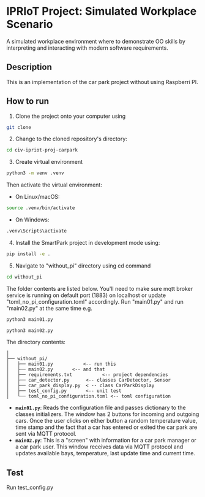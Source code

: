 # IPRIoT Project: Simulated Workplace Scenario

A simulated workplace environment where to demonstrate OO skills by interpreting and interacting with modern software requirements.

## Description

This is an implementation of the car park project without using Raspberri PI.


## How to run

1. Clone the project onto your computer using 
```bash
git clone
```
2. Change to the cloned repository's directory:
```bash
cd civ-ipriot-proj-carpark
```
3. Create virtual environment 
```bash
python3 -m venv .venv
```
Then activate the virtual environment:
- On Linux/macOS:
```bash
source .venv/bin/activate
```
- On Windows:
```bash
.venv\Scripts\activate
```
4. Install the SmartPark project in development mode using:
```bash
pip install -e .
```
5. Navigate to "without_pi" directory using cd command
```bash
cd without_pi
```
The folder contents are listed below.
You'll need to make sure mqtt broker service is running on default port (1883) on localhost or update "toml_no_pi_configuration.toml" accordingly.
Run "main01.py" and run "main02.py"
at the same time e.g.
```bash
python3 main01.py
```
```bash
python3 main02.py
```
The directory contents:
```text
│
├── without_pi/
│   ├── main01.py           <-- run this
│   ├── main02.py       <-- and that
│   ├── requirements.txt           <-- project dependencies
│   ├── car_detector.py      <-- classes CarDetector, Sensor
│   ├── car_park_display.py  < -- class CarParkDisplay
│   ├── test_config.py       <-- unit test
│   └── toml_no_pi_configuration.toml <-- toml configuration
```

- **`main01.py`**: Reads the configuration file and passes dictionary to the classes initializers. The window has 2 buttons for incoming and outgoing cars.
 Once the user clicks on either button a random temperature value, time stamp and the fact that a car has entered or exited the car park are sent via MQTT protocol.   
- **`main02.py`**: This is a "screen" with information for a car park manager or a car park user. This window receives data via MQTT protocol and updates available bays, temperature, last update time and current time. 

## Test
Run test_config.py
